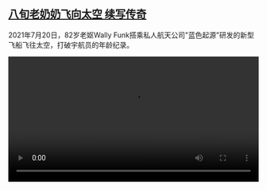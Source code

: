 <!--1626769024000-->
[八旬老奶奶飞向太空 续写传奇](https://www.dw.com/zh/%E5%85%AB%E6%97%AC%E8%80%81%E5%A5%B6%E5%A5%B6%E9%A3%9E%E5%90%91%E5%A4%AA%E7%A9%BA%20%E7%BB%AD%E5%86%99%E4%BC%A0%E5%A5%87/a-58319687)
------

<p>2021年7月20日，82岁老妪Wally Funk搭乘私人航天公司"蓝色起源"研发的新型飞船飞往太空，打破宇航员的年龄纪录。</small></p><video src="https://dwhlsondemand-vh.akamaihd.net/i/dwtv_video/flv/vdt_zh/2021/bchi210719_001_4e42bwomenspace_,sd_sor,sd_avc,.mp4.csmil/master.m3u8" controls style="width:100%"></video>

